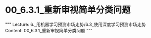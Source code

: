 # 00_6.3.1_重新审视简单分类问题

"""
Lecture: 6._用机器学习预测市场走势/6.3_使用深度学习预测市场走势
Content: 00_6.3.1_重新审视简单分类问题
"""

